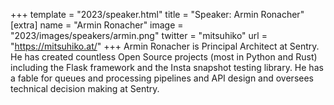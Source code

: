 +++
template = "2023/speaker.html"
title = "Speaker: Armin Ronacher"
[extra]
  name = "Armin Ronacher"
  image = "2023/images/speakers/armin.png"
  twitter = "mitsuhiko"
  url = "https://mitsuhiko.at/"
+++
Armin Ronacher is Principal Architect at Sentry. He has created countless Open Source projects (most in Python and Rust) including the Flask framework and the Insta snapshot testing library. He has a fable for queues and processing pipelines and API design and oversees technical decision making at Sentry.